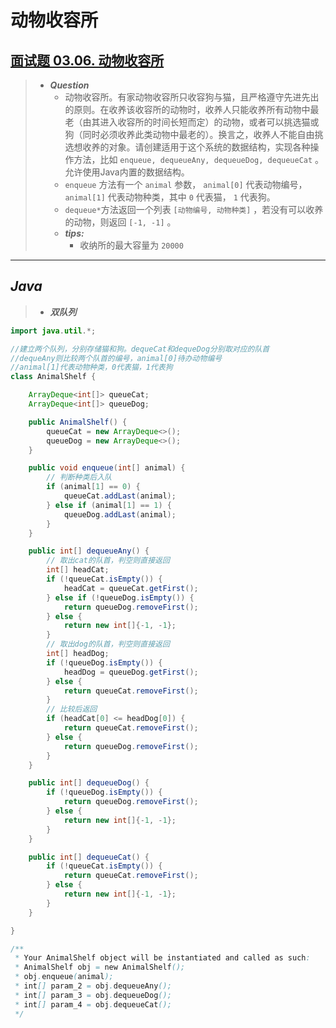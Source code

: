 # 动物收容所

## [面试题 03.06. 动物收容所](https://leetcode.cn/problems/animal-shelter-lcci/)

> - ***Question***
>   - 动物收容所。有家动物收容所只收容狗与猫，且严格遵守先进先出的原则。在收养该收容所的动物时，收养人只能收养所有动物中最老（由其进入收容所的时间长短而定）的动物，或者可以挑选猫或狗（同时必须收养此类动物中最老的）。换言之，收养人不能自由挑选想收养的对象。请创建适用于这个系统的数据结构，实现各种操作方法，比如 `enqueue, dequeueAny, dequeueDog, dequeueCat` 。允许使用Java内置的数据结构。
>   - `enqueue` 方法有一个 `animal` 参数， `animal[0]` 代表动物编号， `animal[1]` 代表动物种类，其中  `0` 代表猫， `1` 代表狗。
>   - `dequeue*`方法返回一个列表 `[动物编号, 动物种类]` ，若没有可以收养的动物，则返回 `[-1, -1]` 。
>   - ***tips:***
>     - 收纳所的最大容量为 `20000`

---

## *Java*

> - ***双队列***

```java
import java.util.*;

//建立两个队列，分别存储猫和狗。dequeCat和dequeDog分别取对应的队首
//dequeAny则比较两个队首的编号，animal[0]待办动物编号
//animal[1]代表动物种类，0代表猫，1代表狗
class AnimalShelf {

    ArrayDeque<int[]> queueCat;
    ArrayDeque<int[]> queueDog;

    public AnimalShelf() {
        queueCat = new ArrayDeque<>();
        queueDog = new ArrayDeque<>();
    }

    public void enqueue(int[] animal) {
        // 判断种类后入队
        if (animal[1] == 0) {
            queueCat.addLast(animal);
        } else if (animal[1] == 1) {
            queueDog.addLast(animal);
        }
    }

    public int[] dequeueAny() {
        // 取出cat的队首，判空则直接返回
        int[] headCat;
        if (!queueCat.isEmpty()) {
            headCat = queueCat.getFirst();
        } else if (!queueDog.isEmpty()) {
            return queueDog.removeFirst();
        } else {
            return new int[]{-1, -1};
        }
        // 取出dog的队首，判空则直接返回
        int[] headDog;
        if (!queueDog.isEmpty()) {
            headDog = queueDog.getFirst();
        } else {
            return queueCat.removeFirst();
        }
        // 比较后返回
        if (headCat[0] <= headDog[0]) {
            return queueCat.removeFirst();
        } else {
            return queueDog.removeFirst();
        }
    }

    public int[] dequeueDog() {
        if (!queueDog.isEmpty()) {
            return queueDog.removeFirst();
        } else {
            return new int[]{-1, -1};
        }
    }

    public int[] dequeueCat() {
        if (!queueCat.isEmpty()) {
            return queueCat.removeFirst();
        } else {
            return new int[]{-1, -1};
        }
    }

}

/**
 * Your AnimalShelf object will be instantiated and called as such:
 * AnimalShelf obj = new AnimalShelf();
 * obj.enqueue(animal);
 * int[] param_2 = obj.dequeueAny();
 * int[] param_3 = obj.dequeueDog();
 * int[] param_4 = obj.dequeueCat();
 */
```
